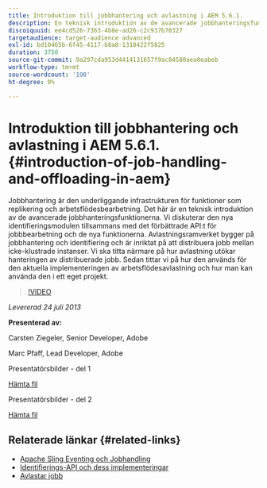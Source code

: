 ```yaml
---
title: Introduktion till jobbhantering och avlastning i AEM 5.6.1.
description: En teknisk introduktion av de avancerade jobbhanteringsfunktionerna. Jobbhantering är den underliggande infrastrukturen för funktioner som replikering och arbetsflödesbearbetning. Lär dig mer om identifieringsmodulen tillsammans med det förbättrade API:t för jobbbearbetning och nya funktioner.
discoiquuid: ee4cd526-7363-4b8e-ad26-c2c937b70327
targetaudience: target-audience advanced
exl-id: bd10465b-6f45-4117-b8a0-1310422f5825
duration: 3750
source-git-commit: 9a297cda953d4414131657f9ac84580aea0eabeb
workflow-type: tm+mt
source-wordcount: '198'
ht-degree: 0%

---
```


# Introduktion till jobbhantering och avlastning i AEM 5.6.1. {#introduction-of-job-handling-and-offloading-in-aem}

Jobbhantering är den underliggande infrastrukturen för funktioner som replikering och arbetsflödesbearbetning. Det här är en teknisk introduktion av de avancerade jobbhanteringsfunktionerna. Vi diskuterar den nya identifieringsmodulen tillsammans med det förbättrade API:t för jobbbearbetning och de nya funktionerna. Avlastningsramverket bygger på jobbhantering och identifiering och är inriktat på att distribuera jobb mellan icke-klustrade instanser. Vi ska titta närmare på hur avlastning utökar hanteringen av distribuerade jobb. Sedan tittar vi på hur den används för den aktuella implementeringen av arbetsflödesavlastning och hur man kan använda den i ett eget projekt.

>[!VIDEO](https://video.tv.adobe.com/v/19580/?quality=9)

*Levererad 24 juli 2013*

**Presenterad av:**

Carsten Ziegeler, Senior Developer, Adobe

Marc Pfaff, Lead Developer, Adobe

Presentatörsbilder - del 1

[Hämta fil](assets/jobhandling.pdf)

Presentatörsbilder - del 2

[Hämta fil](assets/offloading.pdf)

## Relaterade länkar {#related-links}

* [Apache Sling Eventing och Jobhandling](https://sling.apache.org/documentation/bundles/apache-sling-eventing-and-job-handling.html)
* [Identifierings-API och dess implementeringar](https://sling.apache.org/documentation/bundles/discovery-api-and-impl.html)
* [Avlastar jobb](https://docs.adobe.com/docs/en/cq/current/deploying/offloading.html)

